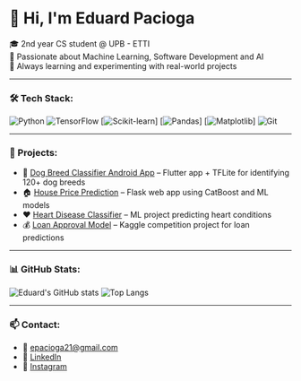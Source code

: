 # 👋 Hi, I'm Eduard Pacioga

🎓 2nd year CS student @ UPB - ETTI  
🧠 Passionate about Machine Learning, Software Development and AI  
🚀 Always learning and experimenting with real-world projects

---

### 🛠️ Tech Stack:
![Python](https://img.shields.io/badge/Python-3670A0?style=for-the-badge&logo=python&logoColor=white)
![TensorFlow](https://img.shields.io/badge/TensorFlow-FE6F00?style=for-the-badge&logo=tensorflow&logoColor=white)
[![Scikit-learn](https://img.shields.io/badge/-scikit--learn-%23F7931E?logo=scikit-learn&logoColor=white)]
[![Pandas](https://img.shields.io/badge/Pandas-150458?logo=pandas&logoColor=fff)]
[![Matplotlib](https://custom-icon-badges.demolab.com/badge/Matplotlib-71D291?logo=matplotlib&logoColor=fff)]
![Git](https://img.shields.io/badge/Git-F05032?style=for-the-badge&logo=git&logoColor=white)

---

### 📱 Projects:
- 🐶 [Dog Breed Classifier Android App](https://github.com/epacioga21/Dog-Breed-Recognition-Android-App) – Flutter app + TFLite for identifying 120+ dog breeds  
- 🏠 [House Price Prediction](https://github.com/epacioga21/house-price-pred-app) – Flask web app using CatBoost and ML models  
- ❤️ [Heart Disease Classifier](https://github.com/epacioga21/heart-disease-classification-machine-learning-project) – ML project predicting heart conditions  
- 💰 [Loan Approval Model](https://github.com/epacioga21/loan-approval-kaggle-competition) – Kaggle competition project for loan predictions

---

### 📊 GitHub Stats:
![Eduard's GitHub stats](https://github-readme-stats.vercel.app/api?username=epacioga21&show_icons=true&theme=tokyonight)
![Top Langs](https://github-readme-stats.vercel.app/api/top-langs/?username=epacioga21&layout=compact&theme=tokyonight)

---

### 📫 Contact:
- 📧 epacioga21@gmail.com  
- 🔗 [LinkedIn](https://www.linkedin.com/in/edy-pacioga-17171a2a7/)
- 📱 [Instagram](https://www.instagram.com/edypacioga/)

